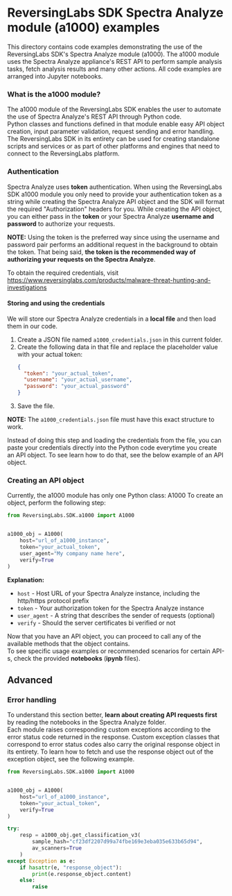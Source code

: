 # ReversingLabs SDK Spectra Analyze module (a1000) examples

This directory contains code examples demonstrating the use of the ReversingLabs SDK's Spectra Analyze module (a1000). 
The a1000 module uses the Spectra Analyze appliance's REST API to perform sample analysis tasks, fetch analysis results and many other actions.
All code examples are arranged into Jupyter notebooks.

### What is the a1000 module?
The a1000 module of the ReversingLabs SDK enables the user to automate the use of Spectra Analyze's REST API through Python code.  
Python classes and functions defined in that module enable easy API object creation, input parameter validation, request sending and error handling.
The ReversingLabs SDK in its entirety can be used for creating standalone scripts and services or as part of other platforms and engines that need to connect to the ReversingLabs platform.

### Authentication
Spectra Analyze uses **token** authentication.
When using the ReversingLabs SDK a1000 module you only need to provide your authentication token as a string while creating the Spectra Analyze API object and the SDK will format the required "Authorization" headers for you.
While creating the API object, you can either pass in the **token** or your Spectra Analyze **username and password** to authorize your requests.

**NOTE:** Using the token is the preferred way since using the username and password pair performs an additional request in the background to obtain the token. That being said, **the token is the recommended way of authorizing your requests on the Spectra Analyze**.

To obtain the required credentials, visit https://www.reversinglabs.com/products/malware-threat-hunting-and-investigations  

#### Storing and using the credentials
We will store our Spectra Analyze credentials in a **local file** and then load them in our code.

1. Create a JSON file named `a1000_credentials.json` in this current folder.
2. Create the following data in that file and replace the placeholder value with your actual token:
    ```json
    {
      "token": "your_actual_token",
      "username": "your_actual_username",
      "password": "your_actual_password"
    }
    ```
3. Save the file.

**NOTE:** The `a1000_credentials.json` file must have this exact structure to work.

Instead of doing this step and loading the credentials from the file, 
you can paste your credentials directly into the Python code everytime you create an API object.
To see learn how to do that, see the below example of an API object.


### Creating an API object 
Currently, the a1000 module has only one Python class: A1000 
To create an object, perform the following step:  

```python
from ReversingLabs.SDK.a1000 import A1000


a1000_obj = A1000(
    host="url_of_a1000_instance",
    token="your_actual_token",
    user_agent="My company name here",
    verify=True
)
```

**Explanation:**
- `host` - Host URL of your Spectra Analyze instance, including the http/https protocol prefix
- `token` - Your authorization token for the Spectra Analyze instance
- `user_agent` - A string that describes the sender of requests (optional)
- `verify` - Should the server certificates bi verified or not

Now that you have an API object, you can proceed to call any of the available methods that the object contains.  
To see specific usage examples or recommended scenarios for certain API-s, check the provided **notebooks**
(**ipynb** files).


## Advanced
### Error handling
To understand this section better, **learn about creating API requests first** by reading the notebooks in the Spectra Analyze folder.  
Each module raises corresponding custom exceptions according to the error status code returned in the response. 
Custom exception classes that correspond to error status codes also carry the original response object in its entirety. 
To learn how to fetch and use the response object out of the exception object, see the following example.

```python
from ReversingLabs.SDK.a1000 import A1000


a1000_obj = A1000(
    host="url_of_a1000_instance",
    token="your_actual_token",
    verify=True
)

try:
    resp = a1000_obj.get_classification_v3(
        sample_hash="cf23df2207d99a74fbe169e3eba035e633b65d94",
        av_scanners=True
    )
except Exception as e:
    if hasattr(e, "response_object"):
        print(e.response_object.content)
    else:
        raise 
```